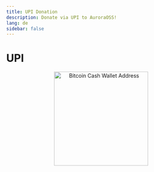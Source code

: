 ```yaml
---
title: UPI Donation
description: Donate via UPI to AuroraOSS!
lang: de
sidebar: false
---
```


# UPI

<p align="center">
    <img class="zoomable" src="/assets/upiqrcode.png" alt="Bitcoin Cash Wallet Address" height="250" width="250" border="0" />
</p>
<UpiMobileButton />
